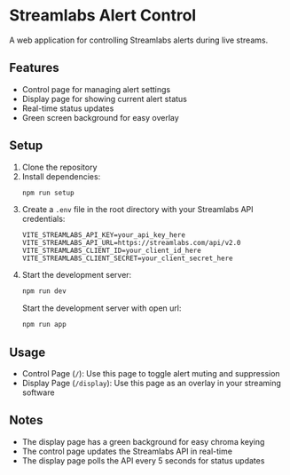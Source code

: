 # Streamlabs Alert Control

A web application for controlling Streamlabs alerts during live streams.

## Features

- Control page for managing alert settings
- Display page for showing current alert status
- Real-time status updates
- Green screen background for easy overlay

## Setup

1. Clone the repository
2. Install dependencies:
   ```bash
   npm run setup
   ```
3. Create a `.env` file in the root directory with your Streamlabs API credentials:
   ```
   VITE_STREAMLABS_API_KEY=your_api_key_here
   VITE_STREAMLABS_API_URL=https://streamlabs.com/api/v2.0
   VITE_STREAMLABS_CLIENT_ID=your_client_id_here
   VITE_STREAMLABS_CLIENT_SECRET=your_client_secret_here
   ```
4. Start the development server:
   ```bash
   npm run dev
   ```
   Start the development server with open url:
   ```bash
   npm run app
   ```

## Usage

- Control Page (`/`): Use this page to toggle alert muting and suppression
- Display Page (`/display`): Use this page as an overlay in your streaming software

## Notes

- The display page has a green background for easy chroma keying
- The control page updates the Streamlabs API in real-time
- The display page polls the API every 5 seconds for status updates
